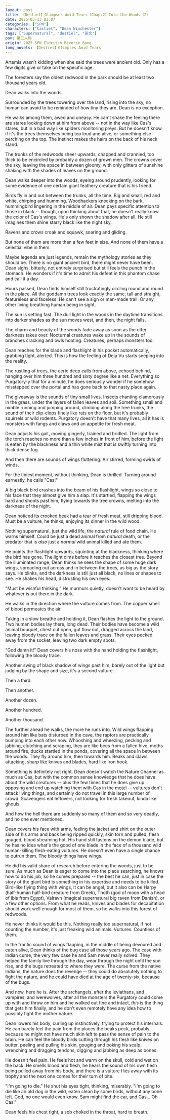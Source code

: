 ```yaml
---
layout: post
title: 【Destiel】Glimpses Amid Tears（Chap.2）Into the Woods（2）
date: 2025-03-13 03:07
categories: ["SPN"]
characters: ["Castiel", "Dean Winchester"]
tags: ["Supernatural", "destiel", "英文"]
pov: 第三人称
origin: 2025 SPN Eldritch Reverse Bang
long_novels: 【Destiel】Glimpses Amid Tears
---
```


Artemis wasn't kidding when she said the trees were ancient old. Only has a few digits give or take on the specific age.

The foresters say the oldest redwood in the park should be at least two thousand years old.

Dean walks into the woods.

Surrounded by the trees towering over the land, rising into the sky, no human can avoid to be reminded of how tiny they are. Dean is no exception.

He walks among them, awed and uneasy. He can't shake the feeling there are stares looking down at him from above -- not in the way like Cas's stares, but in a bad way like spiders monitoring preys. But he doesn't know if it's the trees themselves being too loud and alive, or something else perching on the top. The instinct makes the hairs on the back of his neck stand.

The trunks of the redwoods sheer upwards, chapped and crannied, too thick to be encircled by probably a dozen of grown men. The crowns cover the sky, leaving the space in between gloomy, with only glitters of sunshine shaking with the shades of leaves on the ground.

Dean walks deeper into the woods, eyeing around prudently, looking for some evidence of one certain giant feathery creature that is his friend.

Birds fly in and out between the trunks, all the time. Big and small, red and white, chirping and humming. Woodhackers knocking on the bark, hummingbird lingering in the middle of air. Dean pays specific attention to those in black -- though, upon thinking about that, he doesn't really know the color of Cas's wings. He's only shown the shadow after all. He still imagines them shine starry black like the night sky.

Ravens and crows croak and squawk, soaring and gliding.

But none of them are more than a few feet in size. And none of them have a celestial vibe in them.

Maybe legends are just legends, remain the mythology stories as they should be. There is no giant ancient bird, there might never have been. Dean sighs, bitterly, not entirely surprised but still feels the punch in the stomach. He wonders if it's time to admit his defeat in this phantom chase and call it a day.

Hours passed, Dean finds himself still frustratingly circling round and round in the place. All the goddamn trees look exactly the same, tall and straight, featureless and faceless. He can't see a sign or man-made trail. Or any other living breathing human being in sight.

The sun is setting fast. The dull light in the woods in the daytime transitions into darker shades as the sun moves west, and then, the night falls.

The charm and beauty of the woods fade away as soon as the utter darkness takes over. Nocturnal creatures wake up in the sounds of branches cracking and owls hooting. Creatures, perhaps monsters too.

Dean reaches for the blade and flashlight in his pocket automatically, grabbing tight, alerted. This is how the feeling of Deja Vu starts seeping into the reality.

The rustling of trees, the eerie deep calls from above, echoed behind, hanging over him three hundred and sixty degree like a net. Everything so Purgatory-y that for a minute, he does seriously wonder if he somehow misstepped over the portal and has gone back to that nasty place again.

The giveaway is the sounds of tiny small lives. Insects chanting clamorously in the grass, under the layers of fallen leaves and soil. Something small and nimble running and jumping around, climbing along the tree trunks, the sound of their clip-clops finely like rats on the floor, but it's probably squirrels or wild rodents. Purgatory doesn't have that many lives, all it has is monsters with fangs and claws and an appetite for fresh meat.

Dean adjusts his gait, moving gingerly, trained and bridled. The light from the torch reaches no more than a few inches in front of him, before the light is eaten by the blackness and a thin white mist that is swiftly turning into thick dense fog.

And then there are sounds of wings fluttering. Air stirred, forming swirls of winds.

For the tiniest moment, without thinking, Dean is thrilled. Turning around earnestly, he calls "Cas!"

A big black bird crashes into the beam of his flashlight, wings so close to his face that they almost give him a slap. It's startled, flapping the wings hard and shoots past him, flying towards the tree crowns, melting into the darkness of the night.

Dean noticed its crooked beak had a tear of fresh meat, still dripping blood. Must be a vulture, he thinks, enjoying its dinner in the wild wood.

Nothing supernatural, just the wild life, the *natural* rule of food chain. He warns himself. Could be just a dead animal from *natural* death, or the predator that is *also* just a *normal* wild animal killed and ate them.

He points the flashlight upwards, squinting at the blackness, thinking where the bird has gone. The light dims before it reaches the closest tree. Beyond the illuminated range, Dean thinks he sees the shape of some huge dark wings, spreading out across and in between the trees, as big as the story says. He blinks, and the darkness is still just all black, no lines or shapes to see. He shakes his head, distrusting his own eyes.

"Must be wishful thinking." He murmurs quietly, doesn't want to be heard by whatever is out there in the dark.

He walks in the direction where the vulture comes from. The copper smell of blood permeates the air.

Taking in a slow breathe and holding it, Dean flashes the light to the ground. Two human bodies lay there, long dead. Their bodies have become a wild animal bouquet, chest cut open, gut flow out, dragged across the land, leaving bloody trace on the fallen leaves and grass. Their eyes pecked away from the socket, leaving two dark empty spots.

"God damn it!" Dean covers his nose with the hand holding the flashlight, following the bloody trace.

Another swing of black shadow of wings past him, barely out of the light but judging by the shape and size, it's a second vulture.

Then a third.

Then another.

Another dozen.

Another hundred.

Another thousand.

The further ahead he walks, the more he runs into. Wild wings flapping around him like bats disturbed in the cave, the raptors are practically bumping into each other now. Whooshing and wheezing, pecking and jabbing, clutching and scraping, they are like bees from a fallen hive, moths around fire, ducks startled in the ponds, covering all the space in between the woods. They fly around him, then towards him. Beaks and claws attacking, sharp like knives and blades, hard like iron hook.

Something is definitely not right. Dean doesn't watch the Nature Channel as much as Cas, but with the common sense knowledge that he does have about the wild creatures -- plus the few times that he does give up opposing and end up watching them with Cas in the motel -- vultures don't attack living things, and certainly do not travel in this large number of crowd. Scavengers eat leftovers, not looking for fresh takeout, kinda like ghouls.

And how the hell there are suddenly so many of them and so very deadly, and no one ever mentioned.

Dean covers his face with arms, feeling the jacket and shirt on the outer side of his arms and back being ripped quickly, skin torn and pulled, flesh gouged, blood streaming hot. His hand still fastens on the demon blade, but he has no idea what's the good of one blade in the face of a thousand wild human-killing flesh-eating vultures. He doesn't even have a single chance to outrun them. The bloody things have wings.

He did his valid share of research before entering the woods, just to be sure. As much as Dean is eager to come into the place searching, he knows how to do his job, so he comes prepared -- the best he can, just in case the story of the giant bird is something in his expertise and needs to be killed. Bird-like flying thing with wings, it can be angel, but it also can be Harpy (half-human half-bird creature from Greek), Thoth (god of moon with a head of ibis from Egypt), Valravn (magical supernatural big raven from Danish), or a few other options. From what he reads, knives and blades for decapitation should work well enough for most of them, so he walks into this forest of redwoods.

He never thinks it would be this. Nothing really too supernatural, if not counting the number, it's just freaking wild animals. Vultures. Countless of them.

In the frantic sound of wings flapping, in the middle of being devoured and eaten alive, Dean thinks of the bug case all those years ago. The case with Indian curse, the very few case he and Sam never really solved. They helped the family live through the day, wear through the night until the sun rise, and the bugs retreated to where they were. The curse from the native Indians, the nature does the revenge -- they could do absolutely nothing to fight the nature, and he could have died at the age of twenty-six, because of the bugs.

And now, here he is. After the archangels, after the leviathans, and vampires, and werewolves, after all the monsters the Purgatory could come up with and throw on him and he walked out fine and intact, *this* is the thing that gets him finally, and he don't even remotely have any idea how to possibly fight the mother nature.

Dean lowers his body, curling up instinctively, trying to protect his internals. He can barely feel the pain from the places the beaks peck, probably because he might not have much skin left to pass the sense of pain to the brain. He can feel the bloody birds cutting through his flesh like knives on butter, peeling and pulling his skin, gouging and poking his scalp, wrenching and dragging tendons, digging and jabbing as deep as bones.

He doesn't feel pain. He feels hot and warm on the skull, cold and wet on the back. He smells blood and flesh, he hears the sound of his own flesh being pulled away from his body, and there is a vulture flies away with its trophy and the next one comes for their turn of bite.

"I'm going to die." He shut his eyes tight, thinking, miserably. "I'm going to die like an old dog in the wild, eaten clean by some birds, without any bone left. God, no one would even know. Sam might find the car, and Cas... Oh Cas."

Dean feels his chest tight, a sob choked in the throat, hard to breath.
